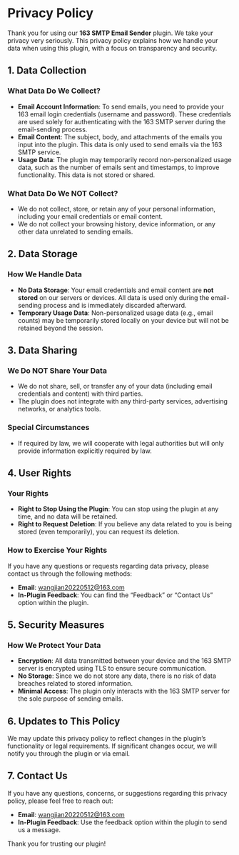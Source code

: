 # Privacy Policy

Thank you for using our **163 SMTP Email Sender** plugin. We take your privacy very seriously. This privacy policy explains how we handle your data when using this plugin, with a focus on transparency and security.

## 1. Data Collection

### What Data Do We Collect?
- **Email Account Information**: To send emails, you need to provide your 163 email login credentials (username and password). These credentials are used solely for authenticating with the 163 SMTP server during the email-sending process.
- **Email Content**: The subject, body, and attachments of the emails you input into the plugin. This data is only used to send emails via the 163 SMTP service.
- **Usage Data**: The plugin may temporarily record non-personalized usage data, such as the number of emails sent and timestamps, to improve functionality. This data is not stored or shared.

### What Data Do We NOT Collect?
- We do not collect, store, or retain any of your personal information, including your email credentials or email content.
- We do not collect your browsing history, device information, or any other data unrelated to sending emails.

## 2. Data Storage

### How We Handle Data
- **No Data Storage**: Your email credentials and email content are **not stored** on our servers or devices. All data is used only during the email-sending process and is immediately discarded afterward.
- **Temporary Usage Data**: Non-personalized usage data (e.g., email counts) may be temporarily stored locally on your device but will not be retained beyond the session.

## 3. Data Sharing

### We Do NOT Share Your Data
- We do not share, sell, or transfer any of your data (including email credentials and content) with third parties.
- The plugin does not integrate with any third-party services, advertising networks, or analytics tools.

### Special Circumstances
- If required by law, we will cooperate with legal authorities but will only provide information explicitly required by law.

## 4. User Rights

### Your Rights
- **Right to Stop Using the Plugin**: You can stop using the plugin at any time, and no data will be retained.
- **Right to Request Deletion**: If you believe any data related to you is being stored (even temporarily), you can request its deletion.

### How to Exercise Your Rights
If you have any questions or requests regarding data privacy, please contact us through the following methods:
- **Email**: wangjian20220512@163.com
- **In-Plugin Feedback**: You can find the “Feedback” or “Contact Us” option within the plugin.

## 5. Security Measures

### How We Protect Your Data
- **Encryption**: All data transmitted between your device and the 163 SMTP server is encrypted using TLS to ensure secure communication.
- **No Storage**: Since we do not store any data, there is no risk of data breaches related to stored information.
- **Minimal Access**: The plugin only interacts with the 163 SMTP server for the sole purpose of sending emails.

## 6. Updates to This Policy

We may update this privacy policy to reflect changes in the plugin’s functionality or legal requirements. If significant changes occur, we will notify you through the plugin or via email.

## 7. Contact Us

If you have any questions, concerns, or suggestions regarding this privacy policy, please feel free to reach out:
- **Email**: wangjian20220512@163.com
- **In-Plugin Feedback**: Use the feedback option within the plugin to send us a message.

Thank you for trusting our plugin!